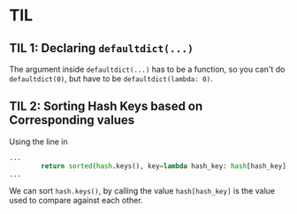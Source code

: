 # TIL
## TIL 1: Declaring `defaultdict(...)`
The argument inside `defaultdict(...)` has to be a function, so you can't do `defaultdict(0)`, but have to be `defaultdict(lambda: 0)`.

## TIL 2: Sorting Hash Keys based on Corresponding values
Using the line in 
```python
...
        return sorted(hash.keys(), key=lambda hash_key: hash[hash_key], reverse=True)[0:k]
...
```
We can sort `hash.keys()`, by calling the value `hash[hash_key]` is the value used to compare against each other.